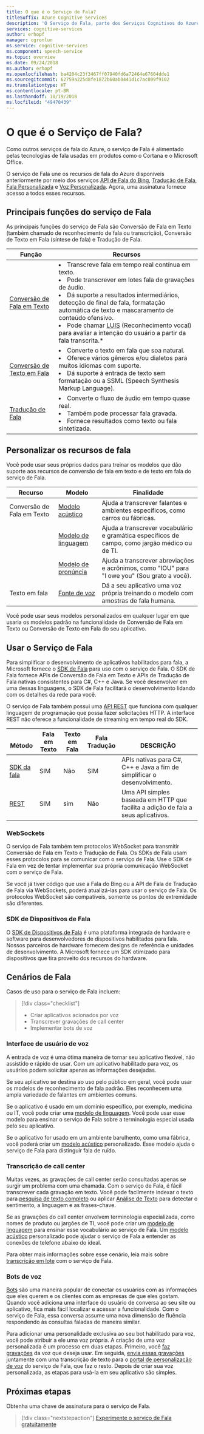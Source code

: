 ```yaml
---
title: O que é o Serviço de Fala?
titleSuffix: Azure Cognitive Services
description: 'O Serviço de Fala, parte dos Serviços Cognitivos do Azure, une vários serviços de fala que estavam disponíveis anteriormente de forma separada: Fala do Bing (que inclui o reconhecimento de fala e a conversão de texto em fala), Fala Personalizada e Tradução de Fala.'
services: cognitive-services
author: erhopf
manager: cgronlun
ms.service: cognitive-services
ms.component: speech-service
ms.topic: overview
ms.date: 09/24/2018
ms.author: erhopf
ms.openlocfilehash: ba4204c23f3467ff07940fd6a72464e67604dde1
ms.sourcegitcommit: 62759a225d8fe1872b60ab0441d1c7ac809f9102
ms.translationtype: HT
ms.contentlocale: pt-BR
ms.lasthandoff: 10/19/2018
ms.locfileid: "49470439"
---
```

# <a name="what-is-the-speech-service"></a>O que é o Serviço de Fala?


Como outros serviços de fala do Azure, o serviço de Fala é alimentado pelas tecnologias de fala usadas em produtos como o Cortana e o Microsoft Office.

O serviço de Fala une os recursos de fala do Azure disponíveis anteriormente por meio dos serviços [API de Fala do Bing](https://docs.microsoft.com/azure/cognitive-services/speech/home), [Tradução de Fala](https://docs.microsoft.com/azure/cognitive-services/translator-speech/), [Fala Personalizada](https://docs.microsoft.com/azure/cognitive-services/custom-speech-service/cognitive-services-custom-speech-home) e [ Voz Personalizada](http://customvoice.ai/). Agora, uma assinatura fornece acesso a todos esses recursos.

## <a name="main-speech-service-functions"></a>Principais funções do serviço de Fala

As principais funções do serviço de Fala são Conversão de Fala em Texto (também chamado de reconhecimento de fala ou transcrição), Conversão de Texto em Fala (síntese de fala) e Tradução de Fala.

|Função|Recursos|
|-|-|
|[Conversão de Fala em Texto](speech-to-text.md)| <li>Transcreve fala em tempo real contínua em texto.<li>Pode transcrever em lotes fala de gravações de áudio. <li>Dá suporte a resultados intermediários, detecção de final de fala, formatação automática de texto e mascaramento de conteúdo ofensivo. <li>Pode chamar [LUIS](https://docs.microsoft.com/azure/cognitive-services/luis/) (Reconhecimento vocal) para avaliar a intenção do usuário a partir da fala transcrita.\*|
|[Conversão de Texto em Fala](text-to-speech.md)| <li>Converte o texto em fala que soa natural. <li>Oferece vários gêneros e/ou dialetos para muitos idiomas com suporte. <li>Dá suporte à entrada de texto sem formatação ou a SSML (Speech Synthesis Markup Language). |
|[Tradução de Fala](speech-translation.md)| <li>Converte o fluxo de áudio em tempo quase real.<li> Também pode processar fala gravada.<li>Fornece resultados como texto ou fala sintetizada. |


## <a name="customize-speech-features"></a>Personalizar os recursos de fala

Você pode usar seus próprios dados para treinar os modelos que dão suporte aos recursos de conversão de fala em texto e de texto em fala do serviço de Fala.

|Recurso|Modelo|Finalidade|
|-|-|-|
|Conversão de Fala em Texto|[Modelo acústico](how-to-customize-acoustic-models.md)|Ajuda a transcrever falantes e ambientes específicos, como carros ou fábricas.|
||[Modelo de linguagem](how-to-customize-language-model.md)|Ajuda a transcrever vocabulário e gramática específicos de campo, como jargão médico ou de TI.|
||[Modelo de pronúncia](how-to-customize-pronunciation.md)|Ajuda a transcrever abreviações e acrônimos, como "IOU" para "I owe you" (Sou grato a você). |
|Texto em fala|[Fonte de voz](how-to-customize-voice-font.md)|Dá a seu aplicativo uma voz própria treinando o modelo com amostras de fala humana.|

Você pode usar seus modelos personalizados em qualquer lugar em que usaria os modelos padrão na funcionalidade de Conversão de Fala em Texto ou Conversão de Texto em Fala do seu aplicativo.

## <a name="use-the-speech-service"></a>Usar o Serviço de Fala

Para simplificar o desenvolvimento de aplicativos habilitados para fala, a Microsoft fornece o [SDK de Fala](speech-sdk.md) para uso com o serviço de Fala. O SDK de Fala fornece APIs de Conversão de Fala em Texto e APIs de Tradução de Fala nativas consistentes para C#, C++ e Java. Se você desenvolver em uma dessas linguagens, o SDK de Fala facilitará o desenvolvimento lidando com os detalhes da rede para você.

O serviço de Fala também possui uma [API REST](rest-apis.md) que funciona com qualquer linguagem de programação que possa fazer solicitações HTTP. A interface REST não oferece a funcionalidade de streaming em tempo real do SDK.

|<br>Método|Fala<br>em Texto|Texto em<br>Fala|Fala<br>Tradução|<br>DESCRIÇÃO|
|-|-|-|-|-|
|[SDK da fala](speech-sdk.md)|SIM|Não |SIM|APIs nativas para C#, C++ e Java a fim de simplificar o desenvolvimento.|
|[REST](rest-apis.md)|SIM|sim|Não |Uma API simples baseada em HTTP que facilita a adição de fala a seus aplicativos.|

### <a name="websockets"></a>WebSockets

O serviço de Fala também tem protocolos WebSocket para transmitir Conversão de Fala em Texto e Tradução de Fala. Os SDKs de Fala usam esses protocolos para se comunicar com o serviço de Fala. Use o SDK de Fala em vez de tentar implementar sua própria comunicação WebSocket com o serviço de Fala.

Se você já tiver código que use a Fala do Bing ou a API de Fala de Tradução de Fala via WebSockets, poderá atualizá-las para usar o serviço de Fala. Os protocolos WebSocket são compatíveis, somente os pontos de extremidade são diferentes.

### <a name="speech-devices-sdk"></a>SDK de Dispositivos de Fala

O [SDK de Dispositivos de Fala](speech-devices-sdk.md) é uma plataforma integrada de hardware e software para desenvolvedores de dispositivos habilitados para fala. Nossos parceiros de hardware fornecem designs de referência e unidades de desenvolvimento. A Microsoft fornece um SDK otimizado para dispositivos que tira proveito dos recursos do hardware.


## <a name="speech-scenarios"></a>Cenários de Fala

Casos de uso para o serviço de Fala incluem:

> [!div class="checklist"]
> * Criar aplicativos acionados por voz
> * Transcrever gravações de call center
> * Implementar bots de voz

### <a name="voice-user-interface"></a>Interface de usuário de voz

A entrada de voz é uma ótima maneira de tornar seu aplicativo flexível, não assistido e rápido de usar. Com um aplicativo habilitado para voz, os usuários podem solicitar apenas as informações desejadas.

Se seu aplicativo se destina ao uso pelo público em geral, você pode usar os modelos de reconhecimento de fala padrão. Eles reconhecem uma ampla variedade de falantes em ambientes comuns.

Se o aplicativo é usado em um domínio específico, por exemplo, medicina ou IT, você pode criar uma [modelo de linguagem](how-to-customize-language-model.md). Você pode usar esse modelo para ensinar o serviço de Fala sobre a terminologia especial usada pelo seu aplicativo.

Se o aplicativo for usado em um ambiente barulhento, como uma fábrica, você poderá criar um [modelo acústico](how-to-customize-acoustic-models.md) personalizado. Esse modelo ajuda o serviço de Fala para distinguir fala de ruído.

### <a name="call-center-transcription"></a>Transcrição de call center

Muitas vezes, as gravações de call center serão consultadas apenas se surgir um problema com uma chamada. Com o serviço de Fala, é fácil transcrever cada gravação em texto. Você pode facilmente indexar o texto para [pesquisa de texto completo](https://docs.microsoft.com/azure/search/search-what-is-azure-search) ou aplicar [Análise de Texto](https://docs.microsoft.com/azure/cognitive-services/Text-Analytics/) para detectar o sentimento, a linguagem e as frases-chave.

Se as gravações do call center envolvem terminologia especializada, como nomes de produto ou jargões de TI, você pode criar um [modelo de linguagem](how-to-customize-language-model.md) para ensinar esse vocabulário ao serviço de Fala. Um [modelo acústico](how-to-customize-acoustic-models.md) personalizado pode ajudar o serviço de Fala a entender as conexões de telefone abaixo do ideal.

Para obter mais informações sobre esse cenário, leia mais sobre [transcrição em lote](batch-transcription.md) com o serviço de Fala.

### <a name="voice-bots"></a>Bots de voz

[Bots](https://dev.botframework.com/) são uma maneira popular de conectar os usuários com as informações que eles querem e os clientes com as empresas de que eles gostam. Quando você adiciona uma interface do usuário de conversa ao seu site ou aplicativo, fica mais fácil localizar e acessar a funcionalidade. Com o serviço de Fala, essa conversa assume uma nova dimensão de fluência respondendo às consultas faladas de maneira similar.

Para adicionar uma personalidade exclusiva ao seu bot habilitado para voz, você pode atribuir a ele uma voz própria. A criação de uma voz personalizada é um processo em duas etapas. Primeiro, você [faz gravações](record-custom-voice-samples.md) da voz que deseja usar. Em seguida, [envia essas gravações](how-to-customize-voice-font.md) juntamente com uma transcrição de texto para o [portal de personalização de voz](https://cris.ai/Home/CustomVoice) do serviço de Fala, que faz o resto. Depois de criar sua voz personalizada, as etapas para usá-la em seu aplicativo são simples.

## <a name="next-steps"></a>Próximas etapas

Obtenha uma chave de assinatura para o serviço de Fala.

> [!div class="nextstepaction"]
> [Experimente o serviço de Fala gratuitamente](get-started.md)

